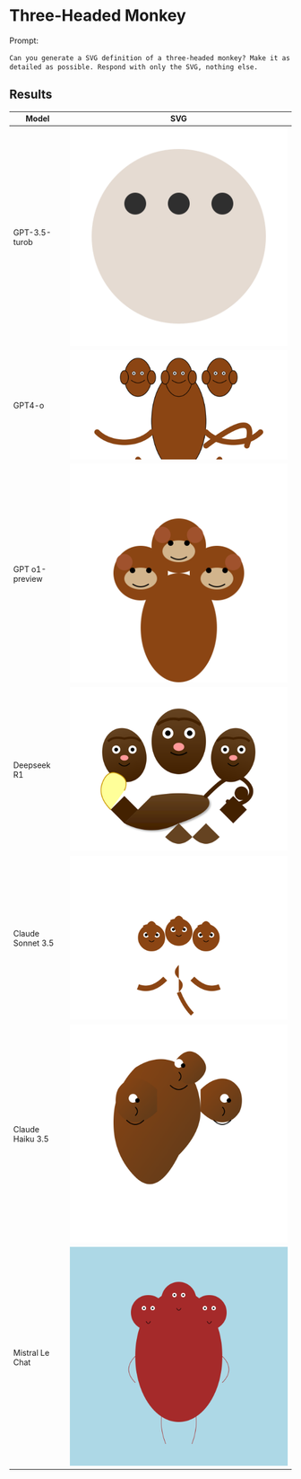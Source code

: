# Three-Headed Monkey

Prompt:

```
Can you generate a SVG definition of a three-headed monkey? Make it as detailed as possible. Respond with only the SVG, nothing else.
```

## Results

| Model             | SVG                          |
| ----------------- | ---------------------------- |
| GPT-3.5-turob     | ![](./gpt-3.5-turbo.svg)     |
| GPT4-o            | ![](./gpt-4o.svg)            |
| GPT o1-preview    | ![](./gpt-o1-preview.svg)    |
| Deepseek R1       | ![](./deepseek-r1.svg)       |
| Claude Sonnet 3.5 | ![](./claude-sonnet-3.5.svg) |
| Claude Haiku 3.5  | ![](./claude-haiku-3.5.svg)  |
| Mistral Le Chat   | ![](./mistral-le-chat.svg)   |
